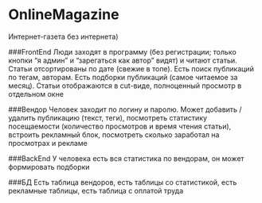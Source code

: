 # OnlineMagazine
Интернет-газета без интернета)

###FrontEnd
Люди заходят в программу (без регистрации; только кнопки “я админ” и “зарегаться как автор” видят) и читают статьи. Статьи отсортированы по дате (свежие в топе). Есть поиск публикаций по тегам, авторам. Есть подборки публикаций (самое читаемое за месяц). Статьи
отображаются в cut-виде, полноценный просмотр в отдельном окне

###Вендор
Человек заходит по логину и паролю. Может добавить / удалить публикацию (текст, теги), посмотреть статистику посещаемости (количество просмотров и время чтения статьи), встроить рекламный блок, посмотреть сколько заработал на просмотрах и рекламе

###BackEnd
У человека есть вся статистика по вендорам, он может формировать подборки

###БД
Есть таблица вендоров, есть таблицы со статистикой, есть рекламные таблицы, есть таблица с оплатой труда
